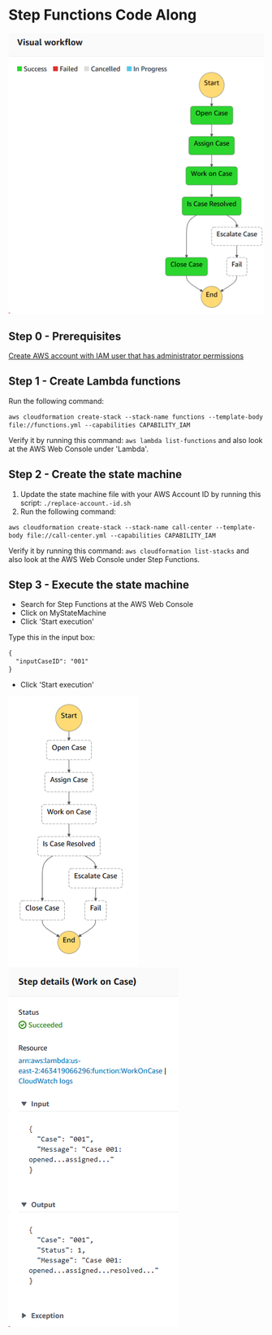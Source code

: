 # Step Functions Code Along

![diagram](state-machine2.png)

## Step 0 - Prerequisites
[Create AWS account with IAM user that has administrator permissions](prerequisites.md)

## Step 1 - Create Lambda functions
Run the following command:

```
aws cloudformation create-stack --stack-name functions --template-body file://functions.yml --capabilities CAPABILITY_IAM
```

Verify it by running this command: `aws lambda list-functions` and also look at the AWS Web Console under 'Lambda'.

## Step 2 - Create the state machine
1. Update the state machine file with your AWS Account ID by running this script: `./replace-account.-id.sh`
1. Run the following command:

```
aws cloudformation create-stack --stack-name call-center --template-body file://call-center.yml --capabilities CAPABILITY_IAM
```

Verify it by running this command: `aws cloudformation list-stacks` and also look at the AWS Web Console under Step Functions.

## Step 3 - Execute the state machine
* Search for Step Functions at the AWS Web Console
* Click on MyStateMachine
* Click 'Start execution'

Type this in the input box:

    {
      "inputCaseID": "001"
    }

* Click 'Start execution'

![diagram](state-machine.png)
![diagram](state-machine3.png)
